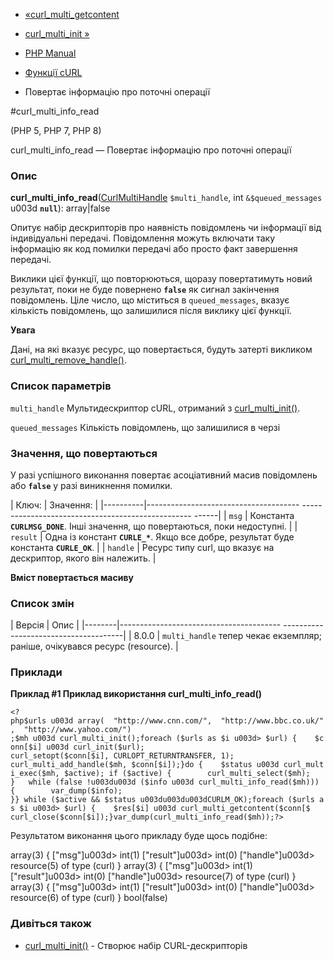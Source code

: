 - [«curl_multi_getcontent](function.curl-multi-getcontent.md)
- [curl_multi_init »](function.curl-multi-init.md)

- [PHP Manual](index.md)
- [Функції cURL](ref.curl.md)
- Повертає інформацію про поточні операції

#curl_multi_info_read

(PHP 5, PHP 7, PHP 8)

curl_multi_info_read — Повертає інформацію про поточні операції

### Опис

**curl_multi_info_read**([CurlMultiHandle](class.curlmultihandle.md)
`$multi_handle`, int `&$queued_messages` u003d **`null`**): array\|false

Опитує набір дескрипторів про наявність повідомлень чи інформації від
індивідуальні передачі. Повідомлення можуть включати таку інформацію як
код помилки передачі або просто факт завершення передачі.

Виклики цієї функції, що повторюються, щоразу повертатимуть новий
результат, поки не буде повернено **`false`** як сигнал
закінчення повідомлень. Ціле число, що міститься в `queued_messages`,
вказує кількість повідомлень, що залишилися після виклику цієї функції.

**Увага**

Дані, на які вказує ресурс, що повертається, будуть затерті викликом
[curl_multi_remove_handle()](function.curl-multi-remove-handle.md).

### Список параметрів

`multi_handle`
Мультидескриптор cURL, отриманий з
[curl_multi_init()](function.curl-multi-init.md).

`queued_messages`
Кількість повідомлень, що залишилися в черзі

### Значення, що повертаються

У разі успішного виконання повертає асоціативний масив повідомлень
або **`false`** у разі виникнення помилки.

| Ключ: | Значення: |
|----------|-------------------------------------- -------------------------------------------------- ------|
| `msg` | Константа **`CURLMSG_DONE`**. Інші значення, що повертаються, поки недоступні. |
| `result` | Одна із констант **`CURLE_*`**. Якщо все добре, результат буде константа **`CURLE_OK`**. |
| `handle` | Ресурс типу curl, що вказує на дескриптор, якого він належить. |

**Вміст повертається масиву**

### Список змін

| Версія | Опис |
|--------|---------------------------------------- --------------------------------------|
| 8.0.0 | `multi_handle` тепер чекає екземпляр; раніше, очікувався ресурс (resource). |

### Приклади

**Приклад #1 Приклад використання **curl_multi_info_read()****

` <?php$urls u003d array(  "http://www.cnn.com/",  "http://www.bbc.co.uk/",  "http://www.yahoo.com/") ;$mh u003d curl_multi_init();foreach ($urls as $i u003d> $url) {    $conn[$i] u003d curl_init($url); curl_setopt($conn[$i], CURLOPT_RETURNTRANSFER, 1); curl_multi_add_handle($mh, $conn[$i]);}do {    $status u003d curl_multi_exec($mh, $active); if ($active) {        curl_multi_select($mh); }   while (false !u003du003d ($info u003d curl_multi_info_read($mh))) {        var_dump($info); }} while ($active && $status u003du003du003dCURLM_OK);foreach ($urls as $i u003d> $url) {    $res[$i] u003d curl_multi_getcontent($conn[$ curl_close($conn[$i]);}var_dump(curl_multi_info_read($mh));?> `

Результатом виконання цього прикладу буде щось подібне:

array(3) {
["msg"]u003d>
int(1)
["result"]u003d>
int(0)
["handle"]u003d>
resource(5) of type (curl)
}
array(3) {
["msg"]u003d>
int(1)
["result"]u003d>
int(0)
["handle"]u003d>
resource(7) of type (curl)
}
array(3) {
["msg"]u003d>
int(1)
["result"]u003d>
int(0)
["handle"]u003d>
resource(6) of type (curl)
}
bool(false)

### Дивіться також

- [curl_multi_init()](function.curl-multi-init.md) - Створює набір
CURL-дескрипторів
